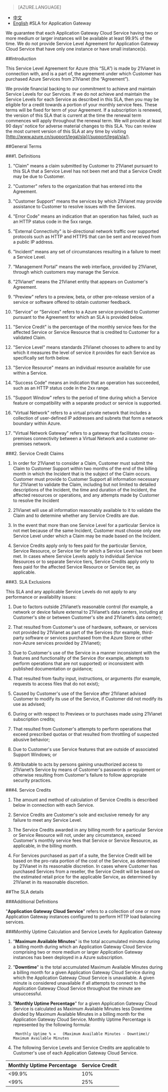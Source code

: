 <properties
	pageTitle=""
    description=""
    services=""
    documentationCenter=""
    authors=""
    manager=""
    editor=""
    tags=""/>

<tags ms.service="legal-en" ms.date="03/2016" wacn.date="03/2016" wacn.lang="en"/>

> [AZURE.LANGUAGE]
- [中文](/support/sla/application-gateway/)
- [English](/support/sla/application-gateway-en/)
#SLA for Application Gateway

We guarantee that each Application Gateway Cloud Service having two or more medium or larger instances will be available at least 99.9% of the time. We do not provide Service Level Agreement for Application Gateway Cloud Service that have only one instance or have small instance(s).


##Introduction
 

This Service Level Agreement for Azure (this “SLA”) is made by 21Vianet in connection with, and is a part of, the agreement under which Customer has purchased Azure Services from 21Vianet (the “Agreement”).

We provide financial backing to our commitment to achieve and maintain Service Levels for our Services. If we do not achieve and maintain the Service Levels for each Service as described in this SLA, then you may be eligible for a credit towards a portion of your monthly service fees. These terms will be fixed for term of your Agreement. If a subscription is renewed, the version of this SLA that is current at the time the renewal term commences will apply throughout the renewal term. We will provide at least 90 days' notice for adverse material changes to this SLA. You can review the most current version of this SLA at any time by visiting [http://www.azure.cn/support/legal/sla](/support/legal/sla/).


##General Terms
 

###1. Definitions 

1. "Claim" means a claim submitted by Customer to 21Vianet pursuant to this SLA that a Service Level has not been met and that a Service Credit may be due to Customer.  
 
2. "Customer" refers to the organization that has entered into the Agreement. 
 
3. "Customer Support" means the services by which 21Vianet may provide assistance to Customer to resolve issues with the Services. 
 
4. "Error Code" means an indication that an operation has failed, such as an HTTP status code in the 5xx range. 
 
5. "External Connectivity" is bi-directional network traffic over supported protocols such as HTTP and HTTPS that can be sent and received from a public IP address.  

6. "Incident" means any set of circumstances resulting in a failure to meet a Service Level.  

7. "Management Portal" means the web interface, provided by 21Vianet, through which customers may manage the Service.  

8. "21Vianet" means the 21Vianet entity that appears on Customer's Agreement.  

9. "Preview" refers to a preview, beta, or other pre-release version of a service or software offered to obtain customer feedback.  

10. "Service” or “Services" refers to a Azure service provided to Customer pursuant to the Agreement for which an SLA is provided below. 
 
11. "Service Credit" is the percentage of the monthly service fees for the affected Service or Service Resource that is credited to Customer for a validated Claim.  

12. "Service Level" means standards 21Vianet chooses to adhere to and by which it measures the level of service it provides for each Service as specifically set forth below.  

13. "Service Resource" means an individual resource available for use within a Service.  

14. "Success Code" means an indication that an operation has succeeded, such as an HTTP status code in the 2xx range.  

15. "Support Window" refers to the period of time during which a Service feature or compatibility with a separate product or service is supported.  

16. "Virtual Network" refers to a virtual private network that includes a collection of user-defined IP addresses and subnets that form a network boundary within Azure.  

17. "Virtual Network Gateway" refers to a gateway that facilitates cross-premises connectivity between a Virtual Network and a customer on-premises network.  

###2. Service Credit Claims

1. In order for 21Vianet to consider a Claim, Customer must submit the Claim to Customer Support within two months of the end of the billing month in which the Incident that is the subject of the Claim occurs. Customer must provide to Customer Support all information necessary for 21Vianet to validate the Claim, including but not limited to detailed descriptions of the Incident, the time and duration of the Incident, the affected resources or operations, and any attempts made by Customer to resolve the Incident  

2. 21Vianet will use all information reasonably available to it to validate the Claim and to determine whether any Service Credits are due.  

3. In the event that more than one Service Level for a particular Service is not met because of the same Incident, Customer must choose only one Service Level under which a Claim may be made based on the Incident. 
 
4. Service Credits apply only to fees paid for the particular Service, Service Resource, or Service tier for which a Service Level has not been met. In cases where Service Levels apply to individual Service Resources or to separate Service tiers, Service Credits apply only to fees paid for the affected Service Resource or Service tier, as applicable.

###3. SLA Exclusions


This SLA and any applicable Service Levels do not apply to any performance or availability issues:

1. Due to factors outside 21Vianet’s reasonable control (for example, a network or device failure external to 21Vianet’s data centers, including at Customer's site or between Customer's site and 21Vianet’s data center); 
 
2. That resulted from Customer's use of hardware, software, or services not provided by 21Vianet as part of the Services (for example, third-party software or services purchased from the Azure Store or other non-Azure services provided by 21Vianet); 
 
3. Due to Customer's use of the Service in a manner inconsistent with the features and functionality of the Service (for example, attempts to perform operations that are not supported) or inconsistent with published documentation or guidance;  

4. That resulted from faulty input, instructions, or arguments (for example, requests to access files that do not exist);  

5. Caused by Customer's use of the Service after 21Vianet advised Customer to modify its use of the Service, if Customer did not modify its use as advised;  

6. During or with respect to Previews or to purchases made using 21Vianet subscription credits;  

7. That resulted from Customer's attempts to perform operations that exceed prescribed quotas or that resulted from throttling of suspected abusive behavior;  

8. Due to Customer's use Service features that are outside of associated Support Windows; or  

9. Attributable to acts by persons gaining unauthorized access to 21Vianet’s Service by means of Customer's passwords or equipment or otherwise resulting from Customer's failure to follow appropriate security practices.

###4. Service Credits

1. The amount and method of calculation of Service Credits is described below in connection with each Service. 
 
2. Service Credits are Customer's sole and exclusive remedy for any failure to meet any Service Level.  

3. The Service Credits awarded in any billing month for a particular Service or Service Resource will not, under any circumstance, exceed Customer's monthly service fees that Service or Service Resource, as applicable, in the billing month.  

4. For Services purchased as part of a suite, the Service Credit will be based on the pro-rata portion of the cost of the Service, as determined by 21Vianet in its reasonable discretion. In cases where Customer has purchased Services from a reseller, the Service Credit will be based on the estimated retail price for the applicable Service, as determined by 21Vianet in its reasonable discretion.


##The SLA details
 

###Additional Definitions

"**Application Gateway Cloud Service**" refers to a collection of one or more Application Gateway instances configured to perform HTTP load balancing services.

###Monthly Uptime Calculation and Service Levels for Application Gateway
1. "**Maximum Available Minutes**" is the total accumulated minutes during a billing month during which an Application Gateway Cloud Service comprising two or more medium or larger Application Gateway instances has been deployed in a Azure subscription.  

2. "**Downtime**" is the total accumulated Maximum Available Minutes during a billing month for a given Application Gateway Cloud Service during which the Application Gateway Cloud Service is unavailable. A given minute is considered unavailable if all attempts to connect to the Application Gateway Cloud Service throughout the minute are unsuccessful.  

3. "**Monthly Uptime Percentage**" for a given Application Gateway Cloud Service is calculated as Maximum Available Minutes less Downtime divided by Maximum Available Minutes in a billing month for the Application Gateway Cloud Service. Monthly Uptime Percentage is represented by the following formula:

		Monthly Uptime % =   (Maximum Available Minutes - Downtime)/ Maximum Available Minutes 

4. The following Service Levels and Service Credits are applicable to Customer's use of each Application Gateway Cloud Service.

Monthly Uptime Percentage | Service Credit  
---|---  
<99.9% | 10%  
<99% | 25% 
